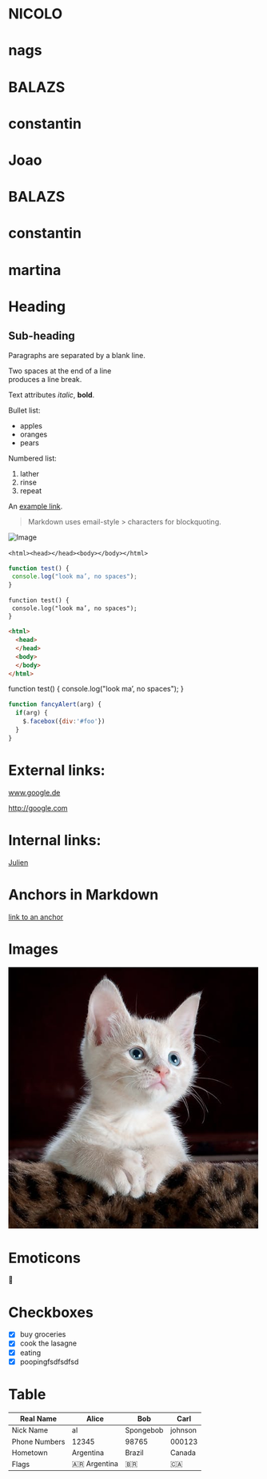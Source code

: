 # NICOLO
# nags
# BALAZS 
# constantin
# Joao 
# BALAZS 
# constantin
# martina
# Heading

## Sub-heading

Paragraphs are separated
by a blank line.

Two spaces at the end of a line  
produces a line break.

Text attributes _italic_, 
**bold**.

Bullet list:

  * apples
  * oranges
  * pears

Numbered list:

  1. lather
  2. rinse
  3. repeat

An [example link](http://example.com).

> Markdown uses email-style > characters for blockquoting.

![Image](https://images.pexels.com/photos/45201/kitty-cat-kitten-pet-45201.jpeg?auto=compress&cs=tinysrgb&dpr=1&w=500 "icon")

```<html><head></head><body></body></html>```

```javascript
function test() {
 console.log("look ma’, no spaces");
}
```

```
function test() {
 console.log("look ma’, no spaces");
}
```

```html
<html>
  <head>
  </head>
  <body>
  </body>
</html>
```

function test() {
 console.log("look ma’, no spaces");
}


```javascript
function fancyAlert(arg) {
  if(arg) {
    $.facebox({div:'#foo'})
  }
}
```
# External links:

www.google.de

<http://google.com>

# Internal links:

[Julien](../../../julien)

# Anchors in Markdown

[link to an anchor](#anchors-in-markdown)

# Images

![Image](images/hello-kitty.jpeg "hello kitty")

# Emoticons

:rainbow:

# Checkboxes 

- [x] buy groceries
- [X] cook the lasagne
- [X] eating
- [X] poopingfsdfsdfsd

# Table 

| Real Name | Alice | Bob | Carl 
| - | - | - | - 
| Nick Name | al | Spongebob | johnson 
| Phone Numbers | 12345 | 98765 | 000123 
| Hometown | Argentina | Brazil | Canada 
| Flags | :argentina: Argentina | :brazil: | :canada: